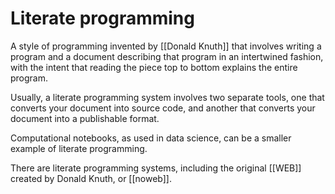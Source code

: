 # Literate programming
A style of programming invented by [[Donald Knuth]] that involves writing a program and a document describing that program in an intertwined fashion, with the intent that reading the piece top to bottom explains the entire program.

Usually, a literate programming system involves two separate tools, one that converts your document into source code, and another that converts your document into a publishable format.

Computational notebooks, as used in data science, can be a smaller example of literate programming.

There are literate programming systems, including the original [[WEB]] created by Donald Knuth, or [[noweb]].